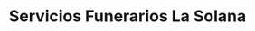 ---
title: "Servicios Funerarios La Solana"
url: /la-solana/servicios-funerarios-la-solana/
shop: directores de funerarias
---